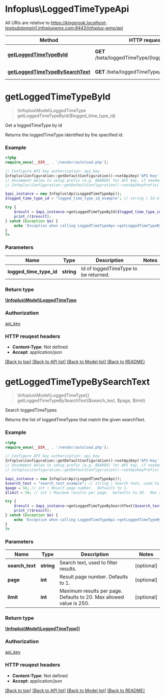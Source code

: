 # Infoplus\LoggedTimeTypeApi

All URIs are relative to *https://kingsrook.localhost-testsubdomain1.infopluswms.com:8443/infoplus-wms/api*

Method | HTTP request | Description
------------- | ------------- | -------------
[**getLoggedTimeTypeById**](LoggedTimeTypeApi.md#getLoggedTimeTypeById) | **GET** /beta/loggedTimeType/{loggedTimeTypeId} | Get a loggedTimeType by id
[**getLoggedTimeTypeBySearchText**](LoggedTimeTypeApi.md#getLoggedTimeTypeBySearchText) | **GET** /beta/loggedTimeType/search | Search loggedTimeTypes


# **getLoggedTimeTypeById**
> \Infoplus\Model\LoggedTimeType getLoggedTimeTypeById($logged_time_type_id)

Get a loggedTimeType by id

Returns the loggedTimeType identified by the specified id.

### Example 
```php
<?php
require_once(__DIR__ . '/vendor/autoload.php');

// Configure API key authorization: api_key
Infoplus\Configuration::getDefaultConfiguration()->setApiKey('API-Key', 'YOUR_API_KEY');
// Uncomment below to setup prefix (e.g. BEARER) for API key, if needed
// Infoplus\Configuration::getDefaultConfiguration()->setApiKeyPrefix('API-Key', 'BEARER');

$api_instance = new Infoplus\Api\LoggedTimeTypeApi();
$logged_time_type_id = "logged_time_type_id_example"; // string | Id of loggedTimeType to be returned.

try { 
    $result = $api_instance->getLoggedTimeTypeById($logged_time_type_id);
    print_r($result);
} catch (Exception $e) {
    echo 'Exception when calling LoggedTimeTypeApi->getLoggedTimeTypeById: ', $e->getMessage(), "\n";
}
?>
```

### Parameters

Name | Type | Description  | Notes
------------- | ------------- | ------------- | -------------
 **logged_time_type_id** | **string**| Id of loggedTimeType to be returned. | 

### Return type

[**\Infoplus\Model\LoggedTimeType**](LoggedTimeType.md)

### Authorization

[api_key](../README.md#api_key)

### HTTP reuqest headers

 - **Content-Type**: Not defined
 - **Accept**: application/json

[[Back to top]](#) [[Back to API list]](../README.md#documentation-for-api-endpoints) [[Back to Model list]](../README.md#documentation-for-models) [[Back to README]](../README.md)

# **getLoggedTimeTypeBySearchText**
> \Infoplus\Model\LoggedTimeType[] getLoggedTimeTypeBySearchText($search_text, $page, $limit)

Search loggedTimeTypes

Returns the list of loggedTimeTypes that match the given searchText.

### Example 
```php
<?php
require_once(__DIR__ . '/vendor/autoload.php');

// Configure API key authorization: api_key
Infoplus\Configuration::getDefaultConfiguration()->setApiKey('API-Key', 'YOUR_API_KEY');
// Uncomment below to setup prefix (e.g. BEARER) for API key, if needed
// Infoplus\Configuration::getDefaultConfiguration()->setApiKeyPrefix('API-Key', 'BEARER');

$api_instance = new Infoplus\Api\LoggedTimeTypeApi();
$search_text = "search_text_example"; // string | Search text, used to filter results.
$page = 56; // int | Result page number.  Defaults to 1.
$limit = 56; // int | Maximum results per page.  Defaults to 20.  Max allowed value is 250.

try { 
    $result = $api_instance->getLoggedTimeTypeBySearchText($search_text, $page, $limit);
    print_r($result);
} catch (Exception $e) {
    echo 'Exception when calling LoggedTimeTypeApi->getLoggedTimeTypeBySearchText: ', $e->getMessage(), "\n";
}
?>
```

### Parameters

Name | Type | Description  | Notes
------------- | ------------- | ------------- | -------------
 **search_text** | **string**| Search text, used to filter results. | [optional] 
 **page** | **int**| Result page number.  Defaults to 1. | [optional] 
 **limit** | **int**| Maximum results per page.  Defaults to 20.  Max allowed value is 250. | [optional] 

### Return type

[**\Infoplus\Model\LoggedTimeType[]**](LoggedTimeType.md)

### Authorization

[api_key](../README.md#api_key)

### HTTP reuqest headers

 - **Content-Type**: Not defined
 - **Accept**: application/json

[[Back to top]](#) [[Back to API list]](../README.md#documentation-for-api-endpoints) [[Back to Model list]](../README.md#documentation-for-models) [[Back to README]](../README.md)

